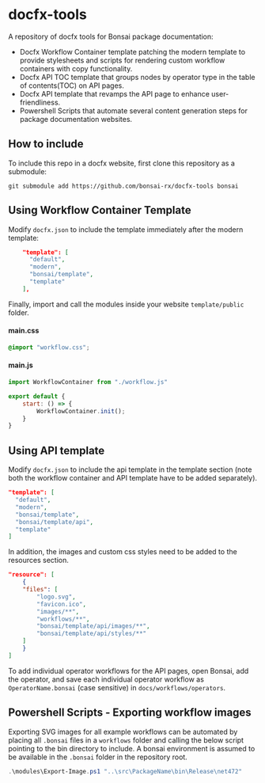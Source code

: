 # docfx-tools

A repository of docfx tools for Bonsai package documentation:
- Docfx Workflow Container template patching the modern template to provide stylesheets and scripts for rendering custom workflow containers with copy functionality. 
- Docfx API TOC template that groups nodes by operator type in the table of contents(TOC) on API pages.
- Docfx API template that revamps the API page to enhance user-friendliness.
- Powershell Scripts that automate several content generation steps for package documentation websites.

## How to include

To include this repo in a docfx website, first clone this repository as a submodule:

```
git submodule add https://github.com/bonsai-rx/docfx-tools bonsai
```

## Using Workflow Container Template

Modify `docfx.json` to include the template immediately after the modern template:

```json
    "template": [
      "default",
      "modern",
      "bonsai/template",
      "template"
    ],
```

Finally, import and call the modules inside your website `template/public` folder.

#### main.css
```css
@import "workflow.css";
```

#### main.js
```js
import WorkflowContainer from "./workflow.js"

export default {
    start: () => {
        WorkflowContainer.init();
    }
}
```
## Using API template

Modify `docfx.json` to include the api template in the template section (note both the workflow container and API template have to be added separately).

```json
"template": [
  "default",
  "modern",
  "bonsai/template", 
  "bonsai/template/api", 
  "template"
]
```
In addition, the images and custom css styles need to be added to the resources section.

```json
"resource": [
    {
    "files": [
        "logo.svg",
        "favicon.ico",
        "images/**",
        "workflows/**",
        "bonsai/template/api/images/**",
        "bonsai/template/api/styles/**"
    ]
    }
]
```
To add individual operator workflows for the API pages, open Bonsai, add the operator, and save each individual operator workflow as `OperatorName.bonsai` (case sensitive) in `docs/workflows/operators`.


## Powershell Scripts - Exporting workflow images

Exporting SVG images for all example workflows can be automated by placing all `.bonsai` files in a `workflows` folder and calling the below script pointing to the bin directory to include. A bonsai environment is assumed to be available in the `.bonsai` folder in the repository root.

```ps1
.\modules\Export-Image.ps1 "..\src\PackageName\bin\Release\net472"
```